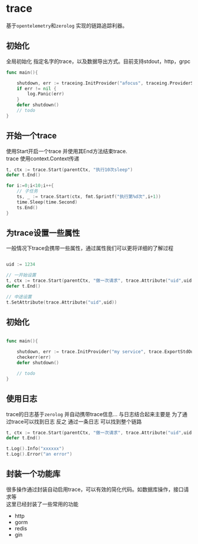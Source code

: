 # trace

基于`opentelemetry`和`zerolog` 实现的链路追踪利器。 


## 初始化

全局初始化 指定名字的trace，以及数据导出方式。目前支持stdout，http，grpc

```go
func main(){

    shutdown, err := traceing.InitProvider("afocus", traceing.ProviderStdout())
	if err != nil {
		log.Panic(err)
	}
    defer shutdown()
    // todo
}
```


## 开始一个trace

使用Start开启一个trace 并使用其End方法结束trace.    
trace 使用context.Context传递

```go
t, ctx := trace.Start(parentCtx, "执行10次sleep")
defer t.End()

for i:=0;i<10;i++{
    // 子任务
    ts, _ := trace.Start(ctx, fmt.Sprintf("执行第%d次",i+1))
    time.Sleep(time.Second)
    ts.End()
}
```

## 为trace设置一些属性

一般情况下trace会携带一些属性，通过属性我们可以更将详细的了解过程

```go

uid := 1234

// 一开始设置
t, ctx := trace.Start(parentCtx, "做一次请求", trace.Attribute("uid",uid))
defer t.End()

// 中途设置
t.SetAttribute(trace.Attribute("uid",uid))

```

## 初始化

```go

func main(){

    shutdown, err := trace.InitProvider("my service", trace.ExportStdOut())
    checkerr(err)
    defer shutdown()

    // todo
}


```

## 使用日志

trace的日志基于`zerolog` 并自动携带trace信息...
与日志结合起来主要是 为了通过trace可以找到日志 反之  通过一条日志 可以找到整个链路

```go
t, ctx := trace.Start(parentCtx, "做一次请求", trace.Attribute("uid",uid))
defer t.End()

t.Log().Info("xxxxxx")
t.Log().Error("an error")

```


## 封装一个功能库

很多操作通过封装自动启用trace，可以有效的简化代码。如数据库操作，接口请求等   
这里已经封装了一些常用的功能

* http
* gorm
* redis
* gin





